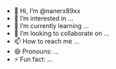 - 👋 Hi, I’m @nanerx89xx
- 👀 I’m interested in ...
- 🌱 I’m currently learning ...
- 💞️ I’m looking to collaborate on ...
- 📫 How to reach me ...
- 😄 Pronouns: ...
- ⚡ Fun fact: ...

<!---
nanerx89xx/nanerx89xx is a ✨ special ✨ repository because its `README.md` (this file) appears on your GitHub profile.
You can click the Preview link to take a look at your changes.
--->
